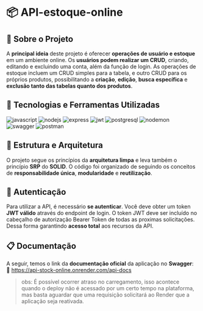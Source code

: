 # 📦 API-estoque-online
  
## 📌 Sobre o Projeto
A **principal ideia** deste projeto é oferecer **operações de usuário e estoque** em um ambiente online. Os **usuários podem realizar um CRUD**, criando, editando e excluindo uma conta, além da função de login. As operações de estoque incluem um CRUD simples para a tabela, e outro CRUD para os próprios produtos, possibilitando a **criação**, **edição**, **busca específica** e **exclusão tanto das tabelas quanto dos produtos**.

## 🧰 Tecnologias e Ferramentas Utilizadas

<div>
 <img title='JavaScript' alt='javascript' src='https://img.shields.io/badge/JavaScript-323330?style=for-the-badge&logo=javascript&logoColor=F7DF1E' />
 <img title='Node JS' alt='nodejs' src='https://img.shields.io/badge/Node%20js-339933?style=for-the-badge&logo=nodedotjs&logoColor=white' />
 <img title='Express' alt='express' src='https://img.shields.io/badge/Express%20js-000000?style=for-the-badge&logo=express&logoColor=white' />
 <img title='JsonWebToken' alt='jwt' src='https://img.shields.io/badge/JWT-000000?style=for-the-badge&logo=JSON%20web%20tokens&logoColor=white' />
 <img title='PostgreSQL' alt='postgresql' src='https://img.shields.io/badge/PostgreSQL-316192?style=for-the-badge&logo=postgresql&logoColor=white' />
 <img title='Nodemon' alt='nodemon' src='https://img.shields.io/badge/NODEMON-%23323330.svg?style=for-the-badge&logo=nodemon&logoColor=%BBDEAD' />
 <img title='Swagger' alt='swagger' src='https://img.shields.io/badge/Swagger-85EA2D?style=for-the-badge&logo=Swagger&logoColor=white' />
 <img title='Postman' alt='postman' src='https://img.shields.io/badge/Postman-FF6C37?style=for-the-badge&logo=postman&logoColor=white' />
</div>

## 🧱 Estrutura e Arquitetura
O projeto segue os princípios da **arquitetura limpa** e leva também o princípio **SRP** do **SOLID**. O código foi organizado de seguindo os conceitos de **responsabilidade única**, **modularidade** e **reutilização**.

## 🔏 Autenticação
Para utilizar a API, é necessário **se autenticar**. Você deve obter um token **JWT válido** através do endpoint de login. O token JWT deve ser incluído no cabeçalho de autorização Bearer Token de todas as proximas solicitações. Dessa forma garantindo **acesso total** aos recursos da API.

## 📋 Documentação
A seguir, temos o link da **documentação oficial** da aplicação no **Swagger**: <br>
🔗 https://api-stock-online.onrender.com/api-docs
> obs: É possível ocorrer atraso no carregamento, isso acontece quando o deploy não é acessado por um certo tempo na plataforma, mas basta aguardar que uma requisição solicitará ao Render que a aplicação seja reativada.
